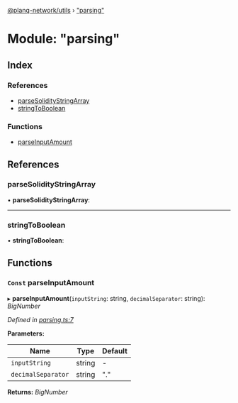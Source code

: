 [@planq-network/utils](../README.md) › ["parsing"](_parsing_.md)

# Module: "parsing"

## Index

### References

* [parseSolidityStringArray](_parsing_.md#parsesoliditystringarray)
* [stringToBoolean](_parsing_.md#stringtoboolean)

### Functions

* [parseInputAmount](_parsing_.md#const-parseinputamount)

## References

###  parseSolidityStringArray

• **parseSolidityStringArray**:

___

###  stringToBoolean

• **stringToBoolean**:

## Functions

### `Const` parseInputAmount

▸ **parseInputAmount**(`inputString`: string, `decimalSeparator`: string): *BigNumber*

*Defined in [parsing.ts:7](https://github.com/planq-network/planq-sdk/blob/master/packages/sdk/utils/src/parsing.ts#L7)*

**Parameters:**

Name | Type | Default |
------ | ------ | ------ |
`inputString` | string | - |
`decimalSeparator` | string | "." |

**Returns:** *BigNumber*
